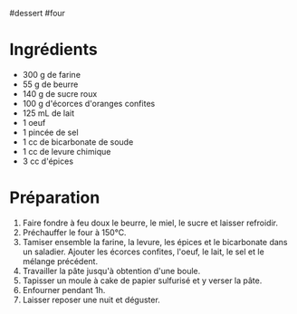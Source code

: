 #dessert #four 

# Ingrédients

- 300 g de farine
- 55 g de beurre
- 140 g de sucre roux
- 100 g d'écorces d'oranges confites
- 125 mL de lait
- 1 oeuf
- 1 pincée de sel
- 1 cc de bicarbonate de soude
- 1 cc de levure chimique
- 3 cc d'épices

# Préparation

1. Faire fondre à feu doux le beurre, le miel, le sucre et laisser refroidir. 
2. Préchauffer le four à 150°C. 
3. Tamiser ensemble la farine, la levure, les épices et le bicarbonate dans un saladier. Ajouter les écorces confites, l'oeuf, le lait, le sel et le mélange précédent. 
4. Travailler la pâte jusqu'à obtention d'une boule. 
5. Tapisser un moule à cake de papier sulfurisé et y verser la pâte. 
6. Enfourner pendant 1h.
7. Laisser reposer une nuit et déguster.